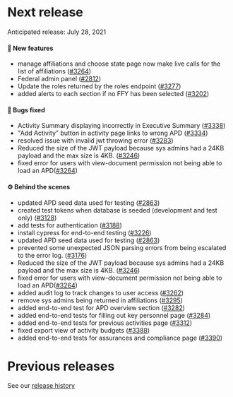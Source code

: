 # Next release

Anticipated release: July 28, 2021

#### 🚀 New features

- manage affiliations and choose state page now make live calls for the list of affiliations ([#3264])
- Federal admin panel ([#2812])
- Update the roles returned by the roles endpoint ([#3277])
- added alerts to each section if no FFY has been selected ([#3202])

#### 🐛 Bugs fixed

- Activity Summary displaying incorrectly in Executive Summary ([#3338])
- "Add Activity" button in activity page links to wrong APD ([#3334])
- resolved issue with invalid jwt throwing error ([#3283])
- Reduced the size of the JWT payload because sys admins had a 24KB payload and the max size is 4KB. ([#3246])
- fixed error for users with view-document permission not being able to load an APD([#3264])

#### ⚙️ Behind the scenes

- updated APD seed data used for testing ([#2863])
- created test tokens when database is seeded (development and test only) ([#3128])
- add tests for authentication ([#3188])
- install cypress for end-to-end testing ([#3226])
- updated APD seed data used for testing ([#2863])
- prevented some unexpected JSON parsing errors from being escalated to the error log. ([#3176])
- Reduced the size of the JWT payload because sys admins had a 24KB payload and the max size is 4KB. ([#3246])
- fixed error for users with view-document permission not being able to load an APD([#3264])
- added audit log to track changes to user access ([#3262])
- remove sys admins being returned in affiliations ([#3295])
- added end-to-end test for APD overview section ([#3282])
- added end-to-end tests for filling out key personnel page ([#3284])
- added end-to-end tests for previous activities page ([#3312])
- fixed export view of activity budgets ([#3388])
- added end-to-end tests for assurances and compliance page ([#3390])

# Previous releases

See our [release history](https://github.com/CMSgov/eAPD/releases)

[#2812]: https://github.com/CMSgov/eAPD/issues/2812
[#3283]: https://github.com/CMSgov/eAPD/issues/3283
[#2863]: https://github.com/CMSgov/eAPD/issues/2863
[#3128]: https://github.com/CMSgov/eAPD/issues/3128
[#3188]: https://github.com/CMSgov/eAPD/issues/3188
[#3226]: https://github.com/CMSgov/eAPD/issues/3226
[#3246]: https://github.com/CMSgov/eAPD/issues/3246
[#3202]: https://github.com/CMSgov/eAPD/issues/3202
[#3164]: https://github.com/CMSgov/eAPD/issues/3164
[#3176]: https://github.com/CMSgov/eAPD/issues/3176
[#3264]: https://github.com/CMSgov/eAPD/issues/3264
[#3295]: https://github.com/CMSgov/eAPD/issues/3295
[#3334]: https://github.com/CMSgov/eAPD/issues/3334
[#3338]: https://github.com/CMSgov/eAPD/issues/3338
[#3277]: https://github.com/CMSgov/eAPD/issues/3277
[#3282]: https://github.com/CMSgov/eAPD/issues/3282
[#3284]: https://github.com/CMSgov/eAPD/issues/3284
[#3312]: https://github.com/CMSgov/eAPD/issues/3312
[#3262]: https://github.com/CMSgov/eAPD/issues/3262
[#3388]: https://github.com/CMSgov/eAPD/issues/3388
[#3390]: https://github.com/CMSgov/eAPD/issues/3390
